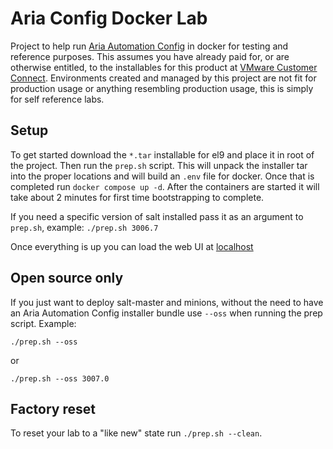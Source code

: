# Aria Config Docker Lab

Project to help run [Aria Automation Config](https://www.vmware.com/products/aria-automation/saltstack-config.html) in docker for testing and reference purposes. This assumes you have already paid for, or are otherwise entitled, to the installables for this product at [VMware Customer Connect](https://customerconnect.vmware.com/home). Environments created and managed by this project are not fit for production usage or anything resembling production usage, this is simply for self reference labs.

## Setup

To get started download the `*.tar` installable for el9 and place it in root of the project. Then run the `prep.sh` script. This will unpack the installer tar into the proper locations and will build an `.env` file for docker.
Once that is completed run `docker compose up -d`. After the containers are started it will take about 2 minutes for first time bootstrapping to complete.

If you need a specific version of salt installed pass it as an argument to `prep.sh`, example: `./prep.sh 3006.7`

Once everything is up you can load the web UI at [localhost](http://localhost:8080)

## Open source only

If you just want to deploy salt-master and minions, without the need to have an Aria Automation Config installer bundle use `--oss` when running the prep script.  Example:

`./prep.sh --oss`

or

`./prep.sh --oss 3007.0`

## Factory reset

To reset your lab to a "like new" state run `./prep.sh --clean`.
